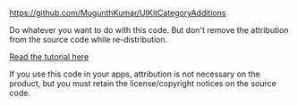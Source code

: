 https://github.com/MugunthKumar/UIKitCategoryAdditions

Do whatever you want to do with this code.
But don't remove the attribution from the source code while re-distribution.

<a href = "http://blog.mugunthkumar.com/coding/ios-code-block-based-uialertview-and-uiactionsheet">Read the tutorial here</a>

If you use this code in your apps, attribution is not necessary on the product, but you must retain the license/copyright notices on the source code.
